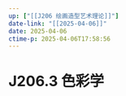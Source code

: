 ```yaml
---
up: ["[[J206 绘画造型艺术理论]]"]
date-link: "[[2025-04-06]]"
date: 2025-04-06
ctime-p: 2025-04-06T17:58:56
---
```


# J206.3 色彩学
